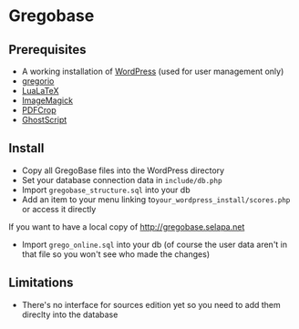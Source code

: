 # Gregobase

## Prerequisites
* A working installation of [WordPress](http://wordpress.org/) (used for user management only)
* [gregorio](https://gna.org/projects/gregorio/)
* [LuaLaTeX](http://www.tug.org/texlive/)
* [ImageMagick](http://www.imagemagick.org/)
* [PDFCrop](http://pdfcrop.sourceforge.net/)
* [GhostScript](http://www.ghostscript.com/)

## Install
* Copy all GregoBase files into the WordPress directory
* Set your database connection data in `include/db.php`
* Import `gregobase_structure.sql` into your db
* Add an item to your menu linking to`your_wordpress_install/scores.php` or access it directly

If you want to have a local copy of http://gregobase.selapa.net

* Import `grego_online.sql` into your db (of course the user data aren't in that file so you won't see who made the changes)

## Limitations
* There's no interface for sources edition yet so you need to add them direclty into the database
